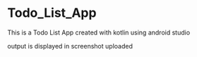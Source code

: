 # Todo_List_App
This is a Todo List App created with kotlin using android studio

 
output is displayed in screenshot uploaded
